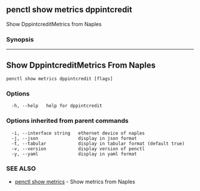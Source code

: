 ## penctl show metrics dppintcredit

Show DppintcreditMetrics from Naples

### Synopsis



---------------------------------
 Show DppintcreditMetrics From Naples 
---------------------------------


```
penctl show metrics dppintcredit [flags]
```

### Options

```
  -h, --help   help for dppintcredit
```

### Options inherited from parent commands

```
  -i, --interface string   ethernet device of naples
  -j, --json               display in json format
  -t, --tabular            display in tabular format (default true)
  -v, --version            display version of penctl
  -y, --yaml               display in yaml format
```

### SEE ALSO
* [penctl show metrics](penctl_show_metrics.md)	 - Show metrics from Naples

